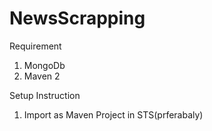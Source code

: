 # NewsScrapping

Requirement

1)  MongoDb
2)  Maven 2

Setup Instruction

1) Import as Maven Project in STS(prferabaly)
